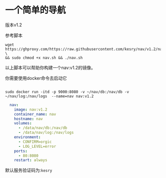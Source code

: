 # 一个简单的导航

版本v1.2

参考脚本
```shell
wget https://ghproxy.com/https://raw.githubusercontent.com/kesry/nav/v1.2/nav.sh \
&& sudo chmod +x nav.sh && ./nav.sh
```

以上脚本可以帮助你构建一个nav:v1.2的镜像。

你需要使用docker命令去启动它

```shell

sudo docker run -itd -p 9000:8080 -v ~/nav/db:/nav/db -v ~/nav/log:/nav/logs  --name=nav nav:v1.2

```

```docker-compose.yml
  nav:
    image: nav:v1.2
    container_name: nav
    hostname: nav
    volumes:
      - /data/nav/db:/nav/db
      - /data/nav/log:/nav/logs
    environment: 
      - CONFIRM=orgic
      - LOG_LEVEL=error
    ports:
      - 80:8080
    restart: always  

```

默认服务验证码为:`kesry`